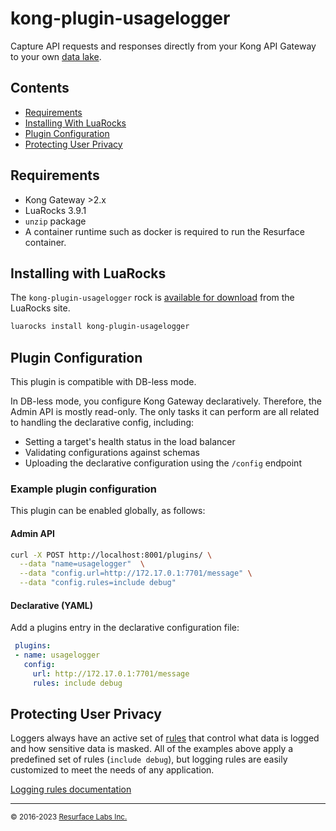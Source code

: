 # kong-plugin-usagelogger

Capture API requests and responses directly from your Kong API Gateway to your own <a href="https://resurface.io/">data lake</a>.

## Contents

<ul>
<li><a href="#requirements">Requirements</a></li>
<li><a href="#installing_with_luarocks">Installing With LuaRocks</a></li>
<li><a href="#plugin_configuration">Plugin Configuration</a></li>
<li><a href="#privacy">Protecting User Privacy</a></li>
</ul>

<a name="requirements"/>

## Requirements

- Kong Gateway >2.x
- LuaRocks 3.9.1
- `unzip` package
- A container runtime such as docker is required to run the Resurface container.

<a name="installing_with_luarocks"/>

## Installing with LuaRocks

The `kong-plugin-usagelogger` rock is [available for download](https://luarocks.org/modules/resurfacelabs/kong-plugin-usagelogger) from the LuaRocks site.

```bash
luarocks install kong-plugin-usagelogger
```

## Plugin Configuration

This plugin is compatible with DB-less mode.

In DB-less mode, you configure Kong Gateway declaratively. Therefore, the Admin API is mostly read-only. The only tasks it can perform are all related to handling the declarative config, including: 

- Setting a target's health status in the load balancer
- Validating configurations against schemas
- Uploading the declarative configuration using the `/config` endpoint

### Example plugin configuration

This plugin can be enabled globally, as follows:

#### Admin API

```bash
curl -X POST http://localhost:8001/plugins/ \
  --data "name=usagelogger"  \
  --data "config.url=http://172.17.0.1:7701/message" \
  --data "config.rules=include debug"
```

####  Declarative (YAML)

Add a plugins entry in the declarative configuration file:

```yaml
 plugins:
 - name: usagelogger
   config:
     url: http://172.17.0.1:7701/message
     rules: include debug
```

<a name="privacy"/>

## Protecting User Privacy

Loggers always have an active set of <a href="https://resurface.io/rules.html">rules</a> that control what data is logged and how sensitive data is masked. All of the examples above apply a predefined set of rules (`include debug`), but logging rules are easily customized to meet the needs of any application.

<a href="https://resurface.io/rules.html">Logging rules documentation</a>

---
<small>&copy; 2016-2023 <a href="https://resurface.io">Resurface Labs Inc.</a></small>
